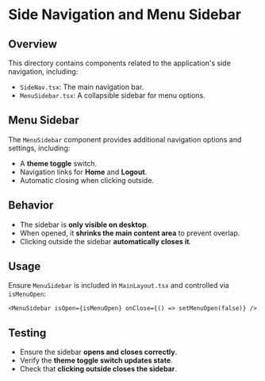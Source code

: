 # Side Navigation and Menu Sidebar

## Overview
This directory contains components related to the application's side navigation, including:
- `SideNav.tsx`: The main navigation bar.
- `MenuSidebar.tsx`: A collapsible sidebar for menu options.

## Menu Sidebar
The `MenuSidebar` component provides additional navigation options and settings, including:
- A **theme toggle** switch.
- Navigation links for **Home** and **Logout**.
- Automatic closing when clicking outside.

## Behavior
- The sidebar is **only visible on desktop**.
- When opened, it **shrinks the main content area** to prevent overlap.
- Clicking outside the sidebar **automatically closes it**.

## Usage
Ensure `MenuSidebar` is included in `MainLayout.tsx` and controlled via `isMenuOpen`:
```tsx
<MenuSidebar isOpen={isMenuOpen} onClose={() => setMenuOpen(false)} />
```

## Testing
- Ensure the sidebar **opens and closes correctly**.
- Verify the **theme toggle switch updates state**.
- Check that **clicking outside closes the sidebar**.
